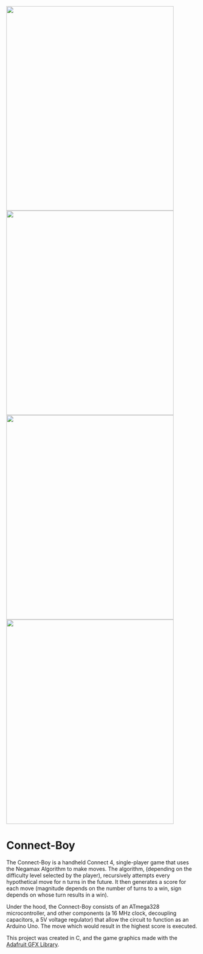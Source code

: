 <img src="https://user-images.githubusercontent.com/31244240/43902863-1e9abfde-9bb9-11e8-86b9-c3cef55818bb.png" width="440" height="536" /> <img src="https://user-images.githubusercontent.com/31244240/43902910-38f83e88-9bb9-11e8-8998-ab6d4a8c946d.png" width="440" height="536" /> 
<img src="https://user-images.githubusercontent.com/31244240/43902892-3068355c-9bb9-11e8-867e-37af075c791b.png" width="440" height="536" /> <img src="https://user-images.githubusercontent.com/31244240/43902876-27c79618-9bb9-11e8-9871-de80ce3d416f.png" width="440" height="536" /> 

# Connect-Boy
The Connect-Boy is a handheld Connect 4, single-player game that uses the Negamax Algorithm to make moves. The algorithm, (depending on the difficulty level selected by the player), recursively attempts every hypothetical move for n turns in the future. It then generates a score for each move (magnitude depends on the number of turns to a win, sign depends on whose turn results in a win).

Under the hood, the Connect-Boy consists of an ATmega328 microcontroller, and other components (a 16 MHz clock, decoupling capacitors, a 5V voltage regulator) that allow the circuit to function as an Arduino Uno. The move which would result in the highest score is executed.

This project was created in C, and the game graphics made with the [Adafruit GFX Library](https://github.com/adafruit/Adafruit-GFX-Library). 
